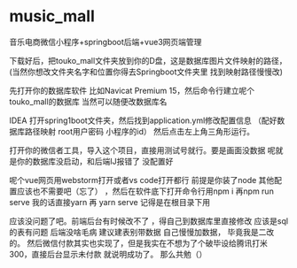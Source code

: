 # music_mall
音乐电商微信小程序+springboot后端+vue3网页端管理

下载好后，把touko_mall文件夹放到你的D盘，这是数据库图片文件映射的路径，(当然你想改文件夹名字和位置你得去Springboot文件夹里 找到映射路径慢慢改)

先打开你的数据库软件 比如Navicat Premium 15，然后命令行建立呢个touko_mall的数据库 当然可以随便改数据库名

IDEA 打开spring1boot文件夹，然后找到application.yml修改配置信息 （配好数据库路径映射 root用户密码 小程序的id） 然后点击左上角三角形运行。

打开你的微信者工具，导入这个项目，直接用测试号就行。要是画面没数据 呢就是你的数据库没启动，和后端IJ报错了 没配置好

呢个vue网页用webstorm打开或者vs code打开都行 前提是你装了node 其他配置应该也不需要吧（忘了） ，然后在软件底下打开命令行用npm i 再npm run serve 我的话直接yarn 再 yarn serve 记得是在根目录下用

应该没问题了吧。前端后台有时候改不了 ，得自己到数据库里直接修改 应该是sql的表有问题 后端没啥毛病 建议建表别带数据 自己慢慢加数据， 毕竟我是二改的。 然后微信付款其实也实现了，但是我实在不想为了个破毕设给腾讯打米300，直接后台显示未付款 就说明成功了。 那么共勉（）

